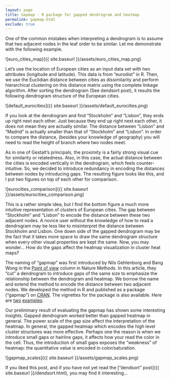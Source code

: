 ```yaml
---
layout: page
title: Gapmap - R package for gapped dendrogram and heatmap
permalink: gapmap.html
exclude: true
---
```

One of the common mistakes when interpreting a dendrogram is to assume that two adjacent nodes in the leaf order to be similar. Let me demonstrate with the following example.

![euro_cities_map]({{ site.baseurl }}/assets/euro_cities_map.png)

Let’s use the location of European cities as an input data set with two attributes (longitude and latitude). This data is from “eurodist” in R. Then, we use the Euclidian distance between cities as dissimilarity and perform hierarchical clustering on this distance matrix using the complete linkage algorithm. After sorting the dendrogram (See dendsort post), it results the following dendrogram structure of the European cities.

![default_eurocities]({{ site.baseurl }}/assets/default_eurocities.png)

If you look at the dendrogram and find “Stockholm” and “Lisbon”, they ends up right next each other. Just because they end up right next each other, it does not mean they are actually similar. The distance between “Lisbon” and “Madrid” is actually smaller than that of “Stockholm” and “Lisbon”. In order to compare the distance, (besides your knowledge of geography) you will need to read the height of branch where two nodes meet.

As in one of Gestalt’s principals, the proximity is a fairly strong visual cue for similarity or relatedness. Also, in this case, the actual distance between the cities is encoded vertically in the dendrogram, which feels counter-intuitive. So, we decided to introduce  redundancy in encoding the distances between nodes by introducing gaps. The resulting figure looks like this, and I put two figures on top of each other for comparison.

![eurocities_comparison]({{ site.baseurl }}/assets/eurocities_comparison.png)

This is a rather simple idea, but I find the bottom figure a much more intuitive representation of clusters of European cities. The gap between “Stockholm” and “Lisbon” to encode the distance between these two adjacent nodes. A novice user without the knowledge of how to read a dendrogram may be less like to misinterpret the distance between Stockholm and Lisbon. One down side of the gapped dendrogram may be the fact that it takes more space to draw the same dendrogram structure when every other visual properties are kept the same. Now, you may wonder...  How do the gaps affect the heatmap visualization in cluster heat maps?

The naming of “gapmap” was first introduced by Nils Gehlenborg and Bang Wong in the [Point of view](http://www.nature.com/nmeth/journal/v9/n3/full/nmeth.1902.html) column in Nature Methods. In this article, they “cut” a dendrogram to introduce gaps of the same size to emphasize the relationship between the dendrogram and heatmap. We borrow the name and extend the method to encode the distance between two adjacent nodes. We developed the method in R and published as a package (“gapmap”) on [CRAN](http://cran.r-project.org/web/packages/gapmap/index.html). The vignettes for the package is also available. Here are [two](http://cran.r-project.org/web/packages/gapmap/vignettes/simple_example.html) [examples](http://cran.r-project.org/web/packages/gapmap/vignettes/tcga_example.html).

Our preliminary result of evaluating the gapmap has shown some interesting insights.
Gapped dendrogram worked better than gapped heatmap in general. The power scale of the gap size affect the interpretation of the heatmap. In general, the gapped heatmap which encodes the high level cluster structures was more effective. Perhaps one the reason is when we introduce small gaps or hairline gaps, it affects how your read the color in the cell. Thus, the introduction of small gaps exposes the “weakness” of heatmap: the quantitative value is encoded in color/saturation.

![gapmap_scales]({{ site.baseurl }}/assets/gapmap_scales.png)

If you liked this post, and if you have not yet read the [“dendsort” post]({{ site.baseurl }}/dendsort.html), you may find it interesting…
